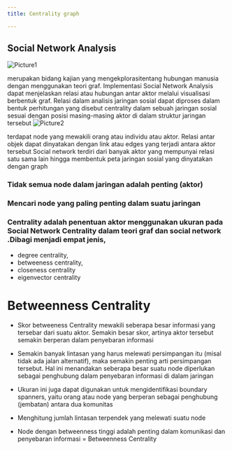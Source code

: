 ```yaml
---
title: Centrality graph

---
```




## Social Network Analysis
![Picture1](https://hackmd.io/_uploads/HJQv_IdM1e.png)

merupakan bidang kajian yang mengekplorasitentang hubungan manusia dengan menggunakan teori graf. Implementasi Social Network Analysis dapat menjelaskan relasi atau hubungan antar aktor melalui visualisasi berbentuk graf. Relasi dalam analisis jaringan sosial dapat diproses dalam bentuk perhitungan yang disebut centrality dalam sebuah jaringan sosial sesuai dengan posisi masing-masing aktor di dalam struktur jaringan tersebut
![Picture2](https://hackmd.io/_uploads/r1NdOUdfke.png)

terdapat node yang mewakili 
orang atau individu atau aktor. 
Relasi  antar objek  dapat dinyatakan dengan link 
atau edges yang terjadi antara aktor tersebut 
Social network terdiri dari banyak aktor 
yang mempunyai relasi satu sama lain hingga
membentuk peta jaringan sosial yang dinyatakan dengan 
graph

### Tidak semua node dalam jaringan adalah penting  (aktor)
### Mencari node yang paling penting dalam suatu jaringan
### Centrality adalah penentuan aktor menggunakan ukuran pada Social Network Centrality dalam teori graf dan social network .Dibagi menjadi empat jenis, 
- degree centrality, 
- betweeness centrality, 
- closeness centrality 
- eigenvector centrality

# Betweenness Centrality

- Skor betweeness Centrality mewakili seberapa besar informasi yang tersebar dari suatu aktor. Semakin besar skor, artinya aktor tersebut semakin berperan dalam penyebaran informasi 

- Semakin banyak lintasan yang harus melewati persimpangan itu (misal tidak ada jalan alternatif), maka semakin penting arti persimpangan tersebut. Hal ini menandakan seberapa besar suatu node diperlukan sebagai penghubung dalam penyebaran informasi di dalam jaringan

- Ukuran ini juga dapat digunakan untuk mengidentifikasi boundary spanners, yaitu orang atau node yang berperan sebagai penghubung (jembatan) antara dua komunitas

- Menghitung jumlah lintasan terpendek yang melewati suatu node
- Node dengan  betweenness  tinggi  adalah  penting dalam komunikasi dan penyebaran informasi
= Betweenness Centrality